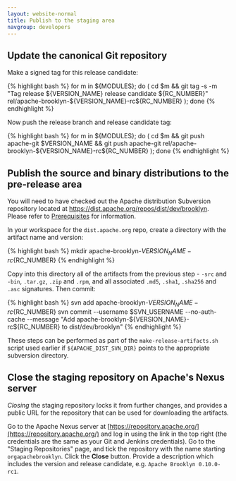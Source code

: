 ```yaml
---
layout: website-normal
title: Publish to the staging area
navgroup: developers
---
```


Update the canonical Git repository
-----------------------------------

Make a signed tag for this release candidate:

{% highlight bash %}
for m in ${MODULES}; do ( cd $m && git tag -s -m "Tag release ${VERSION_NAME} release candidate ${RC_NUMBER}" rel/apache-brooklyn-${VERSION_NAME}-rc${RC_NUMBER} ); done
{% endhighlight %}

Now push the release branch and release candidate tag:

{% highlight bash %}
for m in ${MODULES}; do ( cd $m && git push apache-git $VERSION_NAME && git push apache-git rel/apache-brooklyn-${VERSION_NAME}-rc${RC_NUMBER} ); done
{% endhighlight %}


Publish the source and binary distributions to the pre-release area
-------------------------------------------------------------------

You will need to have checked out the Apache distribution Subversion repository located at
https://dist.apache.org/repos/dist/dev/brooklyn. Please refer to [Prerequisites](prerequisites.html) for
information.

In your workspace for the `dist.apache.org` repo, create a directory with the artifact name and version:

{% highlight bash %}
mkdir apache-brooklyn-${VERSION_NAME}-rc${RC_NUMBER}
{% endhighlight %}

Copy into this directory all of the artifacts from the previous step - `-src` and `-bin`, `.tar.gz`, `.zip` and `.rpm`,
and all associated `.md5`, `.sha1`, `.sha256` and `.asc` signatures. Then commit:

{% highlight bash %}
svn add apache-brooklyn-${VERSION_NAME}-rc${RC_NUMBER}
svn commit --username $SVN_USERNAME --no-auth-cache --message "Add apache-brooklyn-${VERSION_NAME}-rc${RC_NUMBER} to dist/dev/brooklyn"
{% endhighlight %}

These steps can be performed as part of the `make-release-artifacts.sh` script used earlier
if `${APACHE_DIST_SVN_DIR}` points to the appropriate subversion directory.


Close the staging repository on Apache's Nexus server
-----------------------------------------------------

*Closing* the staging repository locks it from further changes, and provides a public URL for the repository that can
be used for downloading the artifacts.

Go to the Apache Nexus server at [https://repository.apache.org/](https://repository.apache.org/) and log in using the
link in the top right (the credentials are the same as your Git and Jenkins credentials). Go to the "Staging
Repositories" page, and tick the repository with the name starting `orgapachebrooklyn`. Click the **Close** button.
Provide a description which includes the version and release candidate, e.g. `Apache Brooklyn 0.10.0-rc1`.
